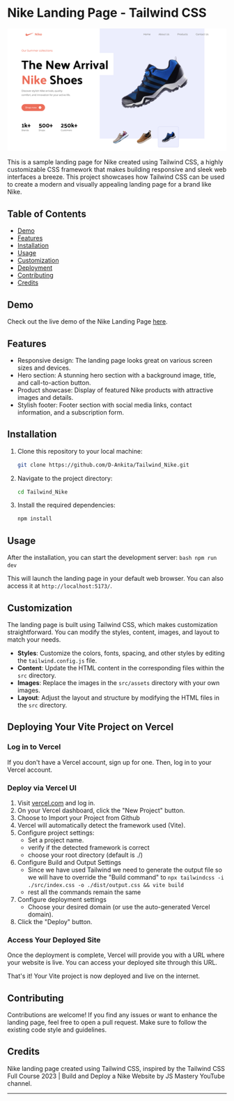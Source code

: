 # Nike Landing Page - Tailwind CSS
![Nike Landing Page](image.png)

This is a sample landing page for Nike created using Tailwind CSS, a highly customizable CSS framework that makes building responsive and sleek web interfaces a breeze. This project showcases how Tailwind CSS can be used to create a modern and visually appealing landing page for a brand like Nike.

## Table of Contents

- [Demo](#demo)
- [Features](#features)
- [Installation](#installation)
- [Usage](#usage)
- [Customization](#customization)
- [Deployment](#deploying-your-vite-project-on-vercel)
- [Contributing](#contributing)
- [Credits](#credits)

## Demo

Check out the live demo of the Nike Landing Page [here](https://tailwind-nike-clone.vercel.app/).

## Features

- Responsive design: The landing page looks great on various screen sizes and devices.
- Hero section: A stunning hero section with a background image, title, and call-to-action button.
- Product showcase: Display of featured Nike products with attractive images and details.
- Stylish footer: Footer section with social media links, contact information, and a subscription form.

## Installation

1. Clone this repository to your local machine:

   ```bash
   git clone https://github.com/D-Ankita/Tailwind_Nike.git
   ```
2. Navigate to the project directory:

    ```bash
    cd Tailwind_Nike
    ```
   
3. Install the required dependencies:
    ```bash
    npm install

    ```

## Usage

After the installation, you can start the development server:
    ```bash
    npm run dev
    ```

This will launch the landing page in your default web browser. You can also access it at `http://localhost:5173/`.

## Customization

The landing page is built using Tailwind CSS, which makes customization straightforward. You can modify the styles, content, images, and layout to match your needs.

- **Styles**: Customize the colors, fonts, spacing, and other styles by editing the `tailwind.config.js` file.
- **Content**: Update the HTML content in the corresponding files within the `src` directory.
- **Images**: Replace the images in the `src/assets` directory with your own images.
- **Layout**: Adjust the layout and structure by modifying the HTML files in the `src` directory.

## Deploying Your Vite Project on Vercel

### Log in to Vercel

If you don't have a Vercel account, sign up for one. Then, log in to your Vercel account.

### Deploy via Vercel UI

1. Visit [vercel.com](https://vercel.com/) and log in.
2. On your Vercel dashboard, click the "New Project" button.
3. Choose to Import your Project from Github
4. Vercel will automatically detect the framework used (Vite).
5. Configure project settings:
   - Set a project name.
   - verify if the detected framework is correct
   - choose your root directory (default is ./)
6. Configure Build and Output Settings
    - Since we have used Tailwind we need to generate the output file so we will have to override the "Build command" to  `npx tailwindcss -i ./src/index.css -o ./dist/output.css && vite build`
    - rest all the commands remain the same
6. Configure deployment settings
   - Choose your desired domain (or use the auto-generated Vercel domain).
6. Click the "Deploy" button.

### Access Your Deployed Site

Once the deployment is complete, Vercel will provide you with a URL where your website is live. You can access your deployed site through this URL.

That's it! Your Vite project is now deployed and live on the internet.

## Contributing

Contributions are welcome! If you find any issues or want to enhance the landing page, feel free to open a pull request. Make sure to follow the existing code style and guidelines.

## Credits

Nike landing page created using Tailwind CSS, inspired by the Tailwind CSS Full Course 2023 | Build and Deploy a Nike Website by JS Mastery YouTube channel.

---






